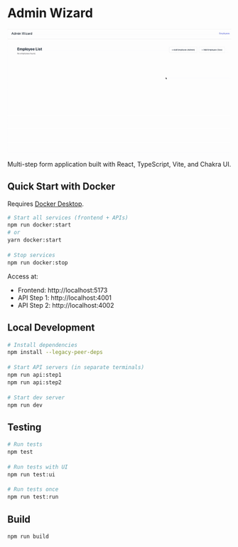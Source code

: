 # Admin Wizard

![Wizard Flow Submission](wizard.gif)

Multi-step form application built with React, TypeScript, Vite, and Chakra UI.

## Quick Start with Docker

Requires [Docker Desktop](https://www.docker.com/products/docker-desktop/).

```bash
# Start all services (frontend + APIs)
npm run docker:start
# or
yarn docker:start

# Stop services
npm run docker:stop
```

Access at:
- Frontend: http://localhost:5173
- API Step 1: http://localhost:4001
- API Step 2: http://localhost:4002

## Local Development

```bash
# Install dependencies
npm install --legacy-peer-deps

# Start API servers (in separate terminals)
npm run api:step1
npm run api:step2

# Start dev server
npm run dev
```

## Testing

```bash
# Run tests
npm test

# Run tests with UI
npm run test:ui

# Run tests once
npm run test:run
```

## Build

```bash
npm run build
```
